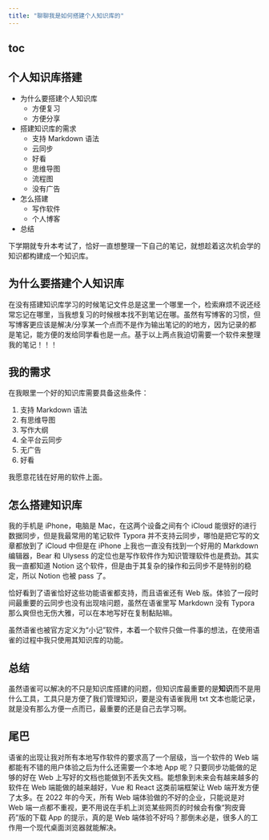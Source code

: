 ```yaml
---
title: "聊聊我是如何搭建个人知识库的"
---
```


## toc



## 个人知识库搭建

- 为什么要搭建个人知识库
  - 方便复习
  - 方便分享
- 搭建知识库的需求
  - 支持 Markdown 语法
  - 云同步
  - 好看
  - 思维导图
  - 流程图
  - 没有广告
- 怎么搭建
  - 写作软件
  - 个人博客
- 总结



下学期就专升本考试了，恰好一直想整理一下自己的笔记，就想趁着这次机会学的知识都构建成一个知识库。

## 为什么要搭建个人知识库

在没有搭建知识库学习的时候笔记文件总是这里一个哪里一个，检索麻烦不说还经常忘记在哪里，当我想复习的时候根本找不到笔记在哪。虽然有写博客的习惯，但写博客更应该是解决/分享某一个点而不是作为输出笔记的的地方，因为记录的都是笔记，能方便的发给同学看也是一点。基于以上两点我迫切需要一个软件来整理我的笔记！！！

## 我的需求

在我眼里一个好的知识库需要具备这些条件：

1. 支持 Markdown 语法
2. 有思维导图
3. 写作大纲
4. 全平台云同步
5. 无广告
6. 好看

我愿意花钱在好用的软件上面。

## 怎么搭建知识库

我的手机是 iPhone，电脑是 Mac，在这两个设备之间有个 iCloud 能很好的进行数据同步，但是我最常用的笔记软件 Typora 并不支持云同步，哪怕是把它写的文章都放到了 iCloud 中但是在 iPhone 上我也一直没有找到一个好用的 Markdown 编辑器，Bear 和 Ulysess 的定位也是写作软件作为知识管理软件也是费劲。其实我一直都知道 Notion 这个软件，但是由于其复杂的操作和云同步不是特别的稳定，所以 Notion 也被 pass 了。

恰好看到了语雀恰好这些功能语雀都支持，而且语雀还有 Web 版。体验了一段时间最重要的云同步也没有出现啥问题，虽然在语雀里写 Markdown 没有 Typora 那么爽但也无伤大雅，可以在本地写好在复制黏贴嘛。

虽然语雀也被官方定义为“小记”软件，本着一个软件只做一件事的想法，在使用语雀的过程中我只使用其知识库的功能。

## 总结

虽然语雀可以解决的不只是知识库搭建的问题，但知识库最重要的是**知识**而不是用什么工具，工具只是方便了我们管理知识，要是没有语雀我用 txt 文本也能记录，就是没有那么方便一点而已，最重要的还是自己去学习啊。

## 尾巴

语雀的出现让我对所有本地写作软件的要求高了一个层级，当一个软件的 Web 端都能有不错的用户体验之后为什么还需要一个本地 App 呢？只要同步功能做的足够的好在 Web 上写好的文档也能做到不丢失文档。能想象到未来会有越来越多的软件在 Web 端能做的越来越好，Vue 和 React 这类前端框架让 Web 端开发方便了太多。在 2022 年的今天，所有 Web 端体验做的不好的企业，只能说是对 Web 端一点都不重视，更不用说在手机上浏览某些网页的时候会有像“狗皮膏药”版的下载 App 的提示，真的是 Web 端体验不好吗？那倒未必是，很多人的工作用一个现代桌面浏览器就能解决。

